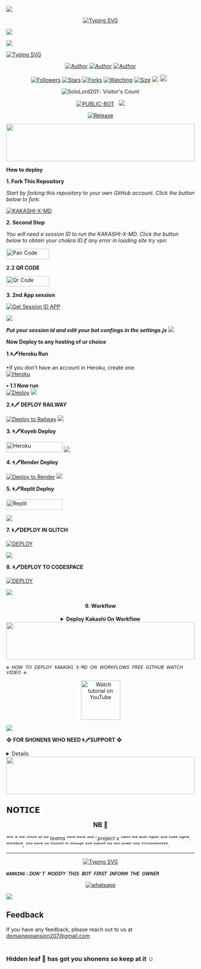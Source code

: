 <a><img src='https://i.imgur.com/dBaSKWF.gif'/>

</p> <p align="center">
<a href="https://git.io/typing-svg"><img src="https://readme-typing-svg.demolab.com?font=Rubik+Dirt&size=65&pause=1000&color=F720C3F&background=FF20A500&center=true&vCenter=true&width=1000&height=150&lines=BLACK-HAWKS-TEAM;MADE+BY+PROJECT+X" alt="Typing SVG" /></a>

<a><img src='https://i.imgur.com/dBaSKWF.gif'/>

<img align="center" height="auto"
src="https://qu.ax/biHjm.jpg"/>

[![Typing SVG](https://readme-typing-svg.herokuapp.com?font=Rockstar-ExtraBold&size=30&pause=1000&color=0000FF&center=true&vCenter=true&width=815&height=60&lines=▇+▇+▇+▇+▇+▇+▇)](https://git.io/typing-svg)
<br>

   </p>
<p align="center">
<a href="https://github.com/Andyech"><img title="Author" src="https://img.shields.io/badge/Project x-purple?style=for-the-badge&logo=Github"></a> <a href="https://youtube.com/@malvintech2"><img title="Author" src="https://img.shields.io/badge/Yt Channel-darkred?style=for-the-badge&logo=youtube"></a> <a href="https://wa.me/263788521064"><img title="Author" src="https://img.shields.io/badge/Contact Me-darkgreen?style=for-the-badge&logo=whatsapp"></a>
<p/> 

 <p align="center">
<a href="https://github.com/SoloLord201/followers"><img title="Followers" src="https://img.shields.io/github/followers/SoloLord201?color=purple&style=flat-square"></a>
<a href="https://github.com/SoloLord201/KAKASHI-X-MD/stargazers/"><img title="Stars" src="https://img.shields.io/github/stars/SoloLord201/KAKASHI-X-MD?color=blue&style=flat-square"></a>
<a href="https://github.com/SoloLord201/KAKASHI-X-MD/network/members"><img title="Forks" src="https://img.shields.io/github/forks/SOLOLORD201/KAKASHI-X-MD?color=blue&style=flat-square"></a>
<a href="https://github.com/SoloLord201/KAKASHI-X-MD/watchers"><img title="Watching" src="https://img.shields.io/github/watchers/kingmalvn/KAKASHI-X-MD?label=Watchers&color=blue&style=flat-square"></a>
<a href="https://github.com/SoloLord201/KAKASHI-X-MD/"><img title="Size" src="https://img.shields.io/github/repo-size/SoloLord201/KAKASHI-X-MD?style=flat-square&color=green"></a>
<a href="https://hits.seeyoufarm.com"><img src="https://hits.seeyoufarm.com/api/count/incr/badge.svg?url=https%3A%2F%2Fgithub.com%2Fkingmalvn%2FMALVIN-XD&count_bg=%2379C83D&title_bg=%23555555&icon=probot.svg&icon_color=%2300FF6D&title=hits&edge_flat=false"/></a>
<a href="https://github.com/kingmalvn/MALVIN-XD/graphs/commit-activity"><img height="20" src="https://img.shields.io/badge/Maintained%3F-yes-green.svg"></a>&nbsp;&nbsp;</a>
<p align="center"><img src="https://profile-counter.glitch.me/{KAKASHI-X-MD}/count.svg" alt="SoloLord201:: Visitor's Count" old_src="https://profile-counter.glitch.me/{SoloLord201}/count.svg" /></p>
<p align="center">
<a href="https://github.com/SoloLord201/KAKASHI-X-MD"><img title="PUBLIC-BOT" src="https://img.shields.io/static/v1?label=Language&message=English&style=flat-square&color=darkpink"></a> &nbsp;
  <img src="https://komarev.com/ghpvc/?username=KAKASHI-X-MD&label=VIEWS&style=flat-square&color=blue" />
</a>
<p align="center">
  <a href="https://github.com/SoloLord201/KAKASHI-X-MD"><img title="Release" src="https://img.shields.io/badge/Release-beta%20v2.0-darkcyan.svg?style=for-the-badge&logo=appveyor" /></a>

<p align='center'>
    </p>
<img src="https://i.imgur.com/dBaSKWF.gif" height="100" width="100%">


**How to deploy**

**1. Fork This Repository**

*_Start by forking this repository to your own GitHub account. Click the button below to fork:_*

  <a href="https://github.com/SoloLord201/KAKASHI-X-MD/fork"><img title="KAKASHI-X-MD" src="https://img.shields.io/badge/FORK-KAKSHI-XDh?color=darkblue&style=for-the-badge&logo=stackshare"></a>
   
**2. Second Step** 

*_You will need a session ID to run the KAKASHI-X-MD. Click the button below to obtain your chakra ID.if any error in loading site try vpn:_*

<p align="centre">
<a href='https://malvinxd-pair-fa60c7bfab6b.herokuapp.com/pair' target="_blank"><img alt='Pair Code' src='https://img.shields.io/badge/-Get Pairing Code-darkgreen?style=for-the-badge&logo=Whatsapp&logoColor=white'/< width=115 height=28/p></a>

**2.2 QR CODE**

<p align="centre">
<a href='https://malvinxd-pair-fa60c7bfab6b.herokuapp.com/qr' target="_blank"><img alt='Qr Code' src='https://img.shields.io/badge/-Get Qr Code-green?style=for-the-badge&logo=Whatsapp&logoColor=white'/< width=115 height=28/p></a>

**3. 2nd App session** 

[![Get Session ID APP](https://img.shields.io/static/v1?label=Session%20ID&message=Generate&color=FF4500&style=for-the-badge&logo=firefox&logoColor=white)](https://malvinxd-pair-fa60c7bfab6b.herokuapp.com/)

<a><img src='https://i.imgur.com/LyHic3i.gif'/>

 ***Put your session id and edit your bot confings in the settings.js***
<a><img src='https://i.imgur.com/LyHic3i.gif'/>



**Now Deploy to any hosting of ur choice**

**1.🌀🗡️Heroku Run**

•If you don't have an account in Heroku, create one.
   <br>
    <a href='https://signup.heroku.com/' target="_blank"><img alt='Heroku' src='https://img.shields.io/badge/-Create-purple?style=for-the-badge&logo=heroku&logoColor=white'/></a>

**• 1.1 Now run**
    <br>
[![Deploy](https://www.herokucdn.com/deploy/button.svg)](https://heroku.com/deploy?template=https://github.com/kingmalvn/MALVIN-XD-Heroku) 
<a><img src='https://i.imgur.com/LyHic3i.gif'/>

**2.🌀🗡️ DEPLOY  RAILWAY**

[![Deploy to Railway](https://img.shields.io/badge/RAILWAY-100000?style=for-the-badge&logo=scan&logoColor=white&labelColor=black&color=black)](https://railway.com)
<a><img src='https://i.imgur.com/LyHic3i.gif'/>

**3. 🌀🗡️Koyeb Deploy**

<p align="left">
<a href='https://app.koyeb.com/services/deploy?type=git&repository=kingmalvn/MALVIN-XD&ports=3000&env[PREFIX]=.&env[SESSION_ID]=&env[ALWAYS_ONLINE]=false&env[MODE]=public&env[AUTO_STATUS_MSG]=Seen%20status%20by%20MALVIN-XD&env[AUTO_STATUS_REPLY]=false&env[AUTO_STATUS_SEEN]=true&env[AUTO_TYPING]=false&env[ANTI_LINK]=true&env[AUTO_REACT]=false&env[READ_MESSAGE]=false' target="_blank"><img alt='Heroku' src='https://img.shields.io/badge/-koyeb ‎ deploy-FF009D?style=for-the-badge&logo=koyeb&logoColor=white'/< width=150 height=28/p></a>
<a><img src='https://i.imgur.com/LyHic3i.gif'/>
   
**4. 🌀🗡️Render Deploy**


[![Deploy to Render](https://binbashbanana.github.io/deploy-buttons/buttons/remade/render.svg)](https://dashboard.render.com/blueprint/new?repo=https%3A%2F%2Fgithub.com%2Fkingmalvn%2FMALVIN-XD)
<a><img src='https://i.imgur.com/LyHic3i.gif'/>

**5. 🌀🗡️Replit Deploy**

<p align="left">
<a href='https://replit.com/~' target="_blank"><img alt='Replit' src='https://img.shields.io/badge/-Replit Deploy-red?style=for-the-badge&logo=replit&logoColor=white'/< width=150 height=28/p></a> 

 <a><img src='https://i.imgur.com/LyHic3i.gif'/>
 
**7.  🌀🗡️DEPLOY IN GLITCH**

<a href='https://glitch.com/signup' target="_blank"><img alt='DEPLOY' src='https://img.shields.io/badge/GLITCH-h?color=pink&style=for-the-badge&logo=glitch'/></a></p>

<a><img src='https://i.imgur.com/LyHic3i.gif'/>

**8.  🌀🗡️DEPLOY TO CODESPACE**

<a href='https://github.com/codespaces/new' target="_blank"><img alt='DEPLOY' src='https://img.shields.io/badge/CODESPACE-h?color=navy&style=for-the-badge&logo=visualstudiocode'/></a></p>

<a><img src='https://i.imgur.com/LyHic3i.gif'/>

 <h4 align="center">9. Workflow</h4>
<p style="text-align: center; font-size: 1.2em;">


<details>

<b><strong><summary align="center" style="color: Yello;">Deploy Kakashi On Workflow</summary></strong></b>
<p style="text-align: center; font-size: 1.2em;">
 
<h8>Copy the workflow codes and then frok the repo edit config add session id then save and now click on repo action tag then click on start new workflow then paste workflow codes rename main.yml to deploy.yml and save the file</h8>
<h3 align-"center"> Important</h3>
<h6 align-"center">Attention! black hawks team refuse to take responsibility🙅‍♂️ if your github account is suspended through this Deploy method, I advise you not to use this workflow deploy method in the latest github accounts, github accounts created a year or more ago have not received the risk of suspension so far, this works It will only be done for 6 hours, you need to update the code to reactivate it.</h6>

```
name: Node.js CI

on:
  push:
    branches:
      - main
  pull_request:
    branches:
      - main

jobs:
  build:

    runs-on: ubuntu-latest

    strategy:
      matrix:
        node-version: [20.x]

    steps:
    - name: Checkout repository
      uses: actions/checkout@v3

    - name: Set up Node.js
      uses: actions/setup-node@v3
      with:
        node-version: ${{ matrix.node-version }}

    - name: Install dependencies
      run: npm install

    - name: Start application
      run: npm start
```
</details> 
<img src="https://i.imgur.com/dBaSKWF.gif" height="100" width="100%">

`✠ 𝘏𝘖𝘞 𝘛𝘖 𝘋𝘌𝘗𝘓𝘖𝘠 KAKASHI X-M𝘋 𝘖𝘕 𝘞𝘖𝘙𝘒𝘍𝘓𝘖𝘞𝘚 𝘍𝘙𝘌𝘌 𝘎𝘐𝘛𝘏𝘜𝘉 𝘞𝘈𝘛𝘊𝘏 𝘝𝘐𝘋𝘌𝘖 ✠`


<p align="center">
   <a href="https://youtu.be/kHdmFBowDRI?si=tmBQB_ehvng6Cpqp"><img src="https://i.ibb.co/71mYRh4/116-1161192-podcast-subscribe-listen-button-youtube-sign-hd-png.png" alt="Watch tutorial on YouTube" border="0"  width="105">
    </a>
</p>

<a><img src='https://i.imgur.com/LyHic3i.gif'/>


 **❖ FOR SHONENS WHO NEED 🌀🗡️SUPPORT ❖**
 
<details>


Shonens are advised to stay connected with the latest updates and community by joining our official WhatsApp group and channel. You can also contact the senpai👨‍💻 directly.
   <br>

<a><img src='https://i.imgur.com/LyHic3i.gif'/>

<a href="https://whatsapp.com/channel/0029VazncnIBPzjOc2r0Ed3S"><img src="https://img.shields.io/badge/%F0%9F%8E%89%20ᴊᴏɪɴ%20ᴏᴜʀ%20ᴡʜᴀᴛsᴀᴘᴘ%20ᴄʜᴀɴɴᴇʟ-red" alt="🌀🗡️ ᴊᴏɪɴ ᴍʏ ᴡʜᴀᴛsᴀᴘᴘ ɢʀᴏᴜᴘ ғᴏʀ ᴜᴘᴅᴀᴛᴇ 🌀🗡️🍀" width="300"></a>


<a><img src='https://i.imgur.com/LyHic3i.gif'/>

<a href="https://youtube.com/@malvintech2"><img src="https://img.shields.io/badge/%F0%9F%8E%89%20ᴊᴏɪɴ%20ᴏᴜʀ%20ʏᴏᴜᴛᴜʙᴇ%20ᴄʜᴀɴɴᴇʟ-blue" alt="🔰 ᴊᴏɪɴ ᴍʏ ʏᴏᴜᴛᴜʙᴇ ғᴏʀ ᴜᴘᴅᴀᴛᴇ 🔰" width="300"></a>

</details>

<img src="https://i.imgur.com/dBaSKWF.gif" height="100" width="100%">

<h2 align="left">𝗡𝗢𝗧𝗜𝗖𝗘</h2>
<p style="text-align: center; font-size: 1.2em;">
  <strong>NB 🚫</strong><br>
   
_ᵗʰⁱˢ ⁱˢ ᵗʰᵉ ʳᵉˢᵘˡᵗ ᵒᶠ ᵐʸ teams ʰᵃʳᵈ ʷᵒʳᵏ ᵃⁿᵈ ⁱ project x ᵒʷⁿˢ ᵗʰᵉ ᵇᵒᵗˢ ʳⁱᵍʰᵗˢ ᵃⁿᵈ ᶜᵒᵈᵉ ʳⁱᵍʰᵗˢ. ᵗʰᵉʳᵉᶠᵒʳᵉ, ʸᵒᵘ ʰᵃᵛᵉ ⁿᵒ ᶜʰᵃⁿᶜᵉ ᵗᵒ ᶜʰᵃⁿᵍᵉ ᵃⁿᵈ ˢᵘᵇᵐⁱᵗ ᵐʸ ᵇᵒᵗ ᵘⁿᵈᵉʳ ᵃⁿʸ ᶜⁱʳᶜᵘᵐˢᵗᵃⁿᶜᵉˢ._
</p>
    
***

</div>

</p> <p align="center">
<a href="https://git.io/typing-svg"><img src="https://readme-typing-svg.demolab.com?font=Rubik+Dirt&size=65&pause=1000&color=F29C75F&background=FF20A500&center=true&vCenter=true&width=1000&height=150&lines=THANK+YOU;FOR+USING+MALVIN+XD" alt="Typing SVG" /></a>


***`WARNING` : `𝘋𝘖𝘕'𝘛 𝘔𝘖𝘋𝘐𝘍𝘠 𝘛𝘏𝘐𝘚 𝘉𝘖𝘛 𝘍𝘐𝘙𝘚𝘛 𝘐𝘕𝘍𝘖𝘙𝘔 𝘛𝘏𝘌 𝘖𝘞𝘕𝘌𝘙`***

<p align="center">
  <a href="https://wa.me/+263788521064?text=*ʜɪɪ+PROJECT X--+ɪ+ɴᴇᴇᴅ+ʜᴇʟᴘ!.+ɪ+ᴍᴇssᴀɢᴇᴅ+ʏᴏᴜ+ғʀᴏᴍ+PROJECT-X-xᴅ+ʀᴇᴘᴏ!!.+ɪᴀᴍ+ᴀsᴋɪɴɢ+ғᴏʀ+ᴘᴇʀᴍɪssɪᴏɴ+ᴛᴏ+ᴄʟᴏɴᴇ+ʏᴏᴜʀ+ʙᴏᴛ+ɪ+ᴡɪʟʟ+ɢɪᴠᴇ+ᴘʀᴏᴘᴇʀ+ᴄʀᴇᴅɪᴛ!!*" target="_blank">
    <img alt="whatsapp" src="https://img.shields.io/badge/ Whatsapp -green?style=for-the-badge&logo=whatsapp&logoColor=white" />
<br>

<a><img src='https://i.imgur.com/LyHic3i.gif'/>

## Feedback
If you have any feedback, please reach out to us at domainexpansion207@gmail.com

### <br> Hidden leaf 🍃 has got you shonens so keep at it ☺️
